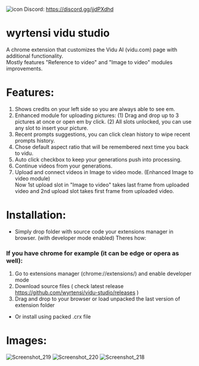 ![icon](https://github.com/user-attachments/assets/7d443a45-c11a-493c-b1c8-b8480c67124f)
Discord: https://discord.gg/jjdPXdhd
# wyrtensi vidu studio
A chrome extension that customizes the Vidu AI (vidu.com) page with additional functionality.<br> Mostly features "Reference to video" and "Image to video" modules improvements.
# Features:
1. Shows credits on your left side so you are always able to see em.
2. Enhanced module for uploading pictures: (1) Drag and drop up to 3 pictures at once or open em by click. (2) All slots unlocked, you can use any slot to insert your picture.
3. Recent prompts suggestions, you can click clean history to wipe recent prompts history.
4. Chose default aspect ratio that will be remembered next time you back to vidu.
5. Auto click checkbox to keep your generations push into processing.
6. Continue videos from your generations.
7. Upload and connect videos in Image to video mode. (Enhanced Image to video module) <br>
Now 1st upload slot in "Image to video" takes last frame from uploaded video and 2nd upload slot takes first frame from uploaded video.


# Installation:
- Simply drop folder with source code your extensions manager in browser. (with developer mode enabled)
Theres how:
### If you have chrome for example (it can be edge or opera as well):
1. Go to extensions manager (chrome://extensions/) and enable developer mode 
2. Download source files ( check latest release https://github.com/wyrtensi/vidu-studio/releases )
3. Drag and drop to your browser or load unpacked the last version of extension folder
- Or install using packed .crx file

# Images:
![Screenshot_219](https://github.com/user-attachments/assets/d633d715-0b67-4cb7-aa13-28db9b9b9c65)
![Screenshot_220](https://github.com/user-attachments/assets/d8971577-4276-49c4-8a89-9d4c83d33a11)
![Screenshot_218](https://github.com/user-attachments/assets/696ab03e-65fe-4a68-bd6e-6f4b0d9a9b87)

